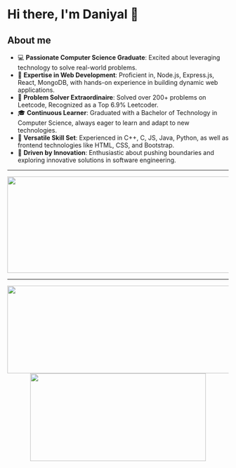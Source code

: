 # Hi there, I'm Daniyal 👋

## About me

- 💻 **Passionate Computer Science Graduate**: Excited about leveraging technology to solve real-world problems.
- 🚀 **Expertise in Web Development**: Proficient in, Node.js, Express.js, React, MongoDB, with hands-on experience in building dynamic web applications.
- 🌟 **Problem Solver Extraordinaire**: Solved over 200+ problems on Leetcode, Recognized as a Top 6.9% Leetcoder.
- 🎓 **Continuous Learner**: Graduated with a Bachelor of Technology in Computer Science, always eager to learn and adapt to new technologies.
- 💼 **Versatile Skill Set**: Experienced in C++, C, JS, Java, Python, as well as frontend technologies like HTML, CSS, and Bootstrap.
- 🎯 **Driven by Innovation**: Enthusiastic about pushing boundaries and exploring innovative solutions in software engineering.


---

  
<p align="center">
  <img width="800" height="220" src="https://streak-stats.demolab.com?user=Mohd-daniyal-ashraf&theme=highcontrast&hide_border=true&border_radius=5&card_width=800">
</p>

---



<p align="center">
  <img width="600" height="200" src="https://github-readme-stats.vercel.app/api?username=Mohd-daniyal-ashraf&show_icons=true&theme=vision-friendly-dark">
  <img width="400" height="200" src="https://github-readme-stats.vercel.app/api/top-langs/?username=Mohd-daniyal-ashraf&size_weight=0.15&count_weight=0.5&layout=compact&theme=vision-friendly-dark">
</p>

<div id="header" align="center">
  <img src="https://komarev.com/ghpvc/?username=Mohd-daniyal-ashraf&style=for-the-badge&color=orange" alt=""/>
</div>



